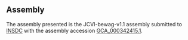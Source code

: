 

Assembly
--------

The assembly presented is the JCVI-bewag-v1.1 assembly submitted to
[INSDC](http://www.insdc.org) with the assembly accession
[GCA\_000342415.1](http://www.ebi.ac.uk/ena/data/view/GCA_000342415.1).
